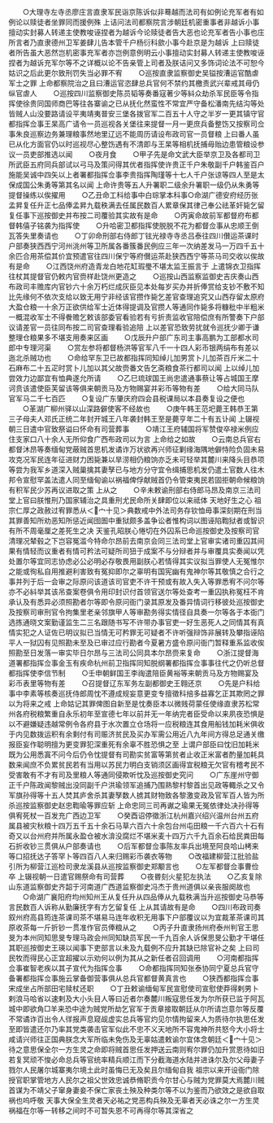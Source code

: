 <!-- { "loadSidebar": true } -->
　　○大理寺左寺丞廖庄言直隶军民诣京陈诉似非蓦越而法司有如例论充军者有如例论以赎徒者坐罪同而援例殊  上诘问法司都察院言涉朝廷机密重事者非越诉小事擅动实封募人转递主使教唆诬捏者为越诉今论赎徒者告大恶也论充军者告小事也庄所言者乃直隶德州卫军姜肆儿告本管千户杨衍科歛小事今赴京是为越诉  上曰赎徒者所告虽大恶然岂机密事充军者亦岂例意例明云小事擅动实封募人转递主使教唆诬捏者为越诉充军尔等不之详概以论不告亲管上司者及朕诘问又多饰词论法不可恕今姑识之后此更尔致刑罚失当必罪不宥
　　○巡按直隶监察御史吴镒按漕运官酷虐军士之罪  上命都察院治之且曰漕运官恣肆总兵官何不禁约其檄责武兴辈戒其毋仍纵官虐人
　　○巡按四川监察御史陈员韬等奏番寇著少等紏众劫杀军民臣等令指挥使徐贵同国师商巴等往各寨谕之已从抚化然蛮性不常宜严守备松潘南先结沟等处皆贼人山没要路请设平夷靖夷普安三堡各拨官军二百五十人守之半岁一更其镇守官都指挥佥事王杲高广请令一员巡视各关堡往来提督一月一更庶兵备整饬又按察司佥事朱良巡察边务兼理粮事然地里辽远不能周历请设布政司官一员督粮  上曰番人虽已从化方面官仍以时巡视尽心整饬遇有不清即与王杲等相机抚捕毋贻边患管粮设参议一员吏部推选以闻
　　○夜月食
　　○甲子先是命文武大臣举京卫及各都司卫所武臣五府同兵部试以弓马及策问得其优者指挥使许贵正千户朱敬副千户韩鉴百户施能吴诚中四矢以上者署都指挥佥事李贵指挥陶瑾等十七人千户张谅等四人至是太保成国公朱勇等第其名以闻  上命许贵等五人升署职二级余升署职一级仍从朱勇等提督操练以俟擢用
　　○乙丑命工科给事中白琮掌本科事○命湖广德安府经历张孟昇复任升正七品俸孟昇九载秩满去任属民数百人累章保其律己奉公祛革奸毙乞留复任事下巡按御史并布按二司覆验其实故有是命
　　○丙寅命故前军都督府布都督韩僖子铭袭为指挥使
　　○升哈密卫都指挥使脱脱不花为都督佥事从忠顺王倒瓦答失里奏请也
　　○丁卯命刑部右侍郎丁铉光禄寺寺丞吕泰往四川儧运茶课时户部奏狭西西宁河州洮州等卫所属各番簇番民例应三年一次纳差发马一万四千五十余匹合用茶偿其价宜预遣官往四川保宁等府儧运茶赴狭西西宁等茶马司交收以俟故有是命
　　○江西饶州府造青龙白地花缸瑕璺不堪太监王振言于  上遣锦衣卫指挥往杖其提督官仍敕内官赍样赴饶州更造之
　　○巡按山西监察监御史吉庆奏山西布政司丰赡库内官钞六十余万朽烂成灰臣见本处每岁买办并折俸赏给支钞不敷不知比先缘何不依次支给以致无用宁非经该官攒作毙乞差官查理追究又山西存留太原府大盈仓粮一十余万正欲供给军士近体得提调及官攒人等通同作毙多将糠秕中半粗米一概混收军士不得餋赡乞敕该部委官看验若有亏折责监收官陪偿庶有所警奏下户部议请差官一员往同布按二司官查理看验追陪  上以差官恐致劳扰就令巡抚少卿于谦整理仓粮果多不堪支用奏来区画
　　○戊辰升户部广东司主事高鹏为工部都水司郎中专理河渠
　　○赏左参将都督杨洪等官军八千一十四人彩币银两绢布有差以迤北杀贼功也
　　○命给罕东卫已故都指挥同知绰儿加男赏卜儿加茶百斤米二十石麻布二十五疋时赏卜儿加以其父故赍番文告乞斋粮食茶行都司以闻  上以绰儿加尝效力边鄙宜有恤典遂允所请
　　○乙巳琉球国王尚忠遣通事蔡让等占城国王摩诃贲该遣使臣芙留该等俱来朝贡马及方物赐宴并彩币等物有差
　　○给大同马队官军马二千七百匹
　　○复设广东肇庆府四会县税课局以本县奏复设之便也
　　○革湖广柳州驿以山深路僻使客不经故也
　　○庚午韩王范圯薨王韩恭王第三子母夫人邓氏正统二年封开城王八年袭封韩王至是薨亨年二十有五讣闻  上辍视朝三日遣中官致祭谥曰怀命有司营葬事
　　○靖江王府辅国将军赞俊卒禄米例应住支家口八十余人无所仰食广西布政司以为言  上命给之如故
　　○云南总兵官右都督沐昂等奏缅甸党蔽贼首思机发谲诈万状欲再兴师征剿缘海隅地僻恃险负固未易攻克况军民连年征进财力困毙兼以旱涝相仍粮饷亦乏未可轻举其麓川来降头目恭项等尝为我军乡道深入贼巢擒其妻孥已与地方分守宜令缉捕思机发仍遣土官数人往木邦令宣慰罕盖法遣人同至缅甸谕以祸福俾俘献贼首仍令管束夷民若固拒朝命候粮饷有积军民少苏再议进取之策  上从之
　　○辛未敕谕刑部右侍郎马昂及南京三法司堂上官曰朕惟刑乃国家辅治之具重刑尤民命所关肆即位以来祗体  天地好生之心  祖宗仁厚之政赦过宥罪悉从＜宀十见＞典数戒中外法司务存钦恤毋事深刻期在刑当其罪善知所劝恶知所惩近闻囹圄中重狱颇多盖争讼者惟构词以图诬陷鞫狱者或智识有所不周毫厘之差死生之决  天鉴孔昭朕心惓切在外囚系已命巡按御史及按察司官清理况辇毂之下岂容冤滥今特命尔昂前去南京会同三法司堂上官审实诸司重囚其间果有情轻而议重者有情可矜法可疑所司狃于成案不与分辩者并与审覆具实奏闻以凭处置尔等宜同志协虑必公必明必存敬畏用副朕心若情得其实议拟当罪使人无冤惟尔之能或徇私自用推避利害致有冤抑即尔之辜明有国宪幽有鬼神尔等其敬慎之合行之事并列于后一会审之际原问该道该司官吏不许干预或有故入失入等罪悉宥不问尔等亦不必紏举其该吊查案卷俱令用印封识付首领官送尔等处查考一重囚执称冤枉不肯承认及有悉异必须照勘者尔等即令原问衙门录其原发及番异情词行移彼处巡按御史及按察司审刑官令拘集里老亲邻旗甲人等审勘务得实情径自具奏一尔等各于本衙门选拣通晓文案勤谨监生二三名跟随书写不许带办事官吏一好生恶死人之同情其有真情实犯之人证佐已明议拟已当情无可矜罪无可疑者不许听强辩饰非展转及攀指诬陷平人一狱囚有见照勘未至及已审过应行勘者今夏暑方盛令原问衙门暂释重系监收俟照勘至日发落一审实毕日尔昂与三法司公同具本尔昂赍来复命
　　○浙江提督海道署都指挥佥事金玉有疾命杭州前卫指挥同知脱纲署都指挥佥事事往代之仍听总督都指挥使李信节制
　　○壬申朝鲜国王李祹遣陪臣黄裕等来朝贡马及方物赐宴及彩币表里等物有差
　　○召提督辽东军务左副都御史王翱还京
　　○先是户科给事中李素等核奏巡抚侍郎周忱不遵成规妄意更变专擅徵科掊多益寡乞正其欺罔之罪以为将来之戒  上命姑记其罪俾图自新至是忱奏臣本以微贱荷蒙任使缘直隶苏松常州各府税粮繁重自永乐初年至宣德七年以前并无一年纳完者臣受命以来夙夜恐惧是以不避嫌疑违越常例令各府县于水次置立仓场将一应税粮连其食用船钱加耗米俱收于内见数拨运积有余剩付有司赈济贫民及买办军需公用近八九年间方得总足通关缴报臣妄作聪明擅为更变罪犯深重死有余辜不胜恐惧之至  上谓户部臣曰忱旧加耗米既为公用悉寘不问今后仍令忱提督有司勘实贫富等第贫者止收正米富者酌量加耗具数来闻庶不负累贫民若有当用以苏民力明白支销须区画得宜税粮无欠官有稽考民不受害敢有不才有司及里粮人等通同侵欺听忱及巡按御史究问
　　○广东崖州守御正千户陈政闻黎贼出没同副千户洪瑜领军追捕乃围熟黎村黎首出见政等輙杀之又令军旗孙得等十五人焚其庐舍杀其妻孥数人掳其财物致各黎激变政及官军百人皆为所杀巡按监察御史赵忠鞫瑜等罪应斩  上命忠同三司再谳之瑜果无冤依律处决孙得等俱宥死杖一百发充广西边卫军
　　○癸酉诏停徵浙江杭州嘉兴绍兴温州台州五府属县被灾秋粮十四万五千五十余石马草六百六十余包台州屯田粮一千六百六十石有奇又以台州府并所属永盈仓被水渰没腐烂不堪米麦十四万六千九百余石给民粪田每石折收钞三贯俱从户部奏请也
　　○后军都督佥事陈友率兵出境至阿良哈山栲来等口招抚达子答罕卜等四百八人来归赐彩币袭衣等物
　　○改福建柳营江批验盐引所为柳营江巡检司隶龙溪县从巡按监察御史郑颙言也
　　○左军都督佥事曹俭卒  上辍视朝一日遣官赐祭命有司营葬
　　○夜昬刻火星犯左执法
　　○乙亥复除山东道监察御史齐韶于河南道广西道监察御史冯杰于贵州道俱以亲丧服阕故也
　　○命湖广襄阳府均州知州王从复任升从四品俸从九载秩满当升巡按御史马恭等言民数百人诉称从勤廉抚字有方乞留复任  上从其请故有是命
　　○四川布政司奏叙州府高县筠连茶课司茶不堪易马连年收积无用事下户部覆议以为宜裁革茶课司其原收茶每一斤折钞一贯准作官员俸粮从之
　　○丙子升直隶扬州府泰州判官王思旻为本州同知思旻专理马政会州同知缺员军民一千九百余人诉保思旻公勤才干堪任其职巡按御史王瑛以闻事下吏部言以未及九载例不应升其缺已除官补之矣  上曰司民牧而得民心正宜超擢以示劝何以例为其从之新任者召回调用
　　○河南都指挥佥事崔智老疾以其子宣代为指挥佥事
　　○命都指挥同知张泰协同宁夏总兵官守备署都指挥佥事施云掌备御营事俱从总兵官都督黄真言也
　　○狭西都指挥佥事宋成坐占所部田宅赎杖还职
　　○丁丑敕谕缅甸军民宣慰使司宣慰使莽得剌男卜剌浪马哈省以速剌及大小头目人等曰近者尔奏麓川叛寇思任发为尔所获已监于阿瓦城中即欲角□羊来恐中途为贼党所劫乞官军于贡章接取朝廷从尔所请岂意尔等反覆不常谲诈百出令人徉报声息窥觇虚实总兵等官灼见尔情拘留来人为质待尔执思任发至即皆遣还尔乃率其党类袭击官军似此不忠不义天地所不容鬼神所共怒今大小将士咸请兴师往正国典朕念大军所临未免伤及无辜姑遣敕谕尔宜体念朝廷＜宀十见＞待之意思保全尔一方生灵之命即将贼首思任发押送云南则宥尔罪仍加升赏恩待如旧若复冥顽不悛必命总兵等官统率精兵顺江而下分截海道水陆并进诛尔及尔父母妻子戮尔人民屠尔城寨夷尔境土此时虽悔已无及矣且尔缅甸自我  祖宗以来开设衙门除授官职掌管地方人民尔之祖父世效忠诚恭脩职贡今尔甘心与贼为党罪莫大焉麓川贼首谋为不靖父子窜身妻妾不保亡家丧土殃及种类尔等不以为鉴而乃欲效之是欲自取祸也呜呼敬  天事大保全生灵者天必祐之党恶构兵殃及无辜者天必诛之尔一方生灵祸福在尔等一转移之间时不可暂失恩不可再得尔等其深省之
